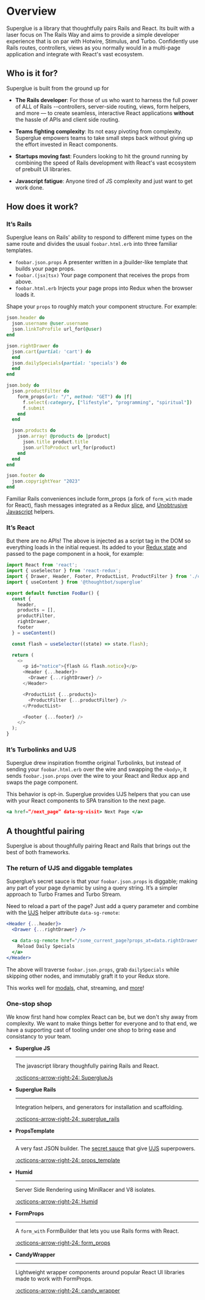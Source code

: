 # Overview

Superglue is a library that thoughtfully pairs Rails and React. Its built with
a laser focus on The Rails Way and aims to provide a simple developer
experience that is on par with Hotwire, Stimulus, and Turbo. Confidently use
Rails routes, controllers, views as you normally would in a multi-page
application and integrate with React's vast ecosystem.

## Who is it for?

Superglue is built from the ground up for

- **The Rails developer**: For those of us who want to harness the full power
  of ALL of Rails --controllers, server-side routing, views, form helpers,
  and more — to create seamless, interactive React applications **without** the
  hassle of APIs and client side routing.

- **Teams fighting complexity**: Its not easy pivoting from complexity.
  Superglue empowers teams to take small steps back without giving up the
  effort invested in React components.

- **Startups moving fast**: Founders looking to hit the ground running by
  combining the speed of Rails development with React's vast ecosystem of
  prebuilt UI libraries.

- **Javascript fatigue**: Anyone tired of JS complexity and just want to get
  work done.


## How does it work?

### It’s Rails

Superglue leans on Rails' ability to respond to different mime types on the
same route and divides the usual `foobar.html.erb` into three familiar
templates.

- `foobar.json.props` A presenter written in a jbuilder-like template that
  builds your page props.
- `foobar.(jsx|tsx)` Your page component that receives the props from above.
- `foobar.html.erb` Injects your page props into Redux when the browser loads
  it.

Shape your `props` to roughly match your component structure. For example:

```ruby
json.header do
  json.username @user.username
  json.linkToProfile url_for(@user)
end

json.rightDrawer do
  json.cart(partial: 'cart') do
  end
  json.dailySpecials(partial: 'specials') do
  end
end

json.body do
  json.productFilter do
    form_props(url: "/", method: "GET") do |f|
      f.select(:category, ["lifestyle", "programming", "spiritual"])
      f.submit
    end
  end

  json.products do
    json.array! @products do |product|
      json.title product.title
      json.urlToProduct url_for(product)
    end
  end
end

json.footer do
  json.copyrightYear "2023"
end
```

Familiar Rails conveniences include form_props (a fork of `form_with` made for React),
flash messages integrated as a Redux [slice], and [Unobtrusive Javascript](UJS) helpers.

### It’s React

But there are no APIs! The above is injected as a script tag in the DOM so everything
loads in the initial request. Its added to your [Redux state] and passed to
the page component in a hook, for example:

```js
import React from 'react';
import { useSelector } from 'react-redux';
import { Drawer, Header, Footer, ProductList, ProductFilter } from './components';
import { useContent } from '@thoughtbot/superglue'

export default function FooBar() {
  const {
    header,
    products = [],
    productFilter,
    rightDrawer,
    footer
  } = useContent()

  const flash = useSelector((state) => state.flash);

  return (
    <>
      <p id="notice">{flash && flash.notice}</p>
      <Header {...header}>
        <Drawer {...rightDrawer} />
      </Header>

      <ProductList {...products}>
        <ProductFilter {...productFilter} />
      </ProductList>

      <Footer {...footer} />
    </>
  );
}
```

### It’s Turbolinks and UJS

Superglue drew inspiration fromthe original Turbolinks, but instead of sending
your `foobar.html.erb` over the wire and swapping the `<body>`, it sends
`foobar.json.props` over the wire to your React and Redux app and swaps the
page component.

This behavior is opt-in. Superglue provides UJS helpers that you can use with
your React components to SPA transition to the next page.

```jsx
<a href=”/next_page” data-sg-visit> Next Page </a>
```

## A thoughtful pairing

Superglue is about thoughfully pairing React and Rails that brings out the best
of both frameworks.

### The return of UJS and diggable templates

Superglue’s secret sauce is that your `foobar.json.props` is diggable; making
any part of your page dynamic by using a query string. It’s a simpler approach
to Turbo Frames and Turbo Stream.

Need to reload a part of the page? Just add a query parameter and combine with
the [UJS] helper attribute `data-sg-remote`:

```jsx
<Header {...header}>
  <Drawer {...rightDrawer} />

  <a data-sg-remote href="/some_current_page?props_at=data.rightDrawer.dailySpecials">
    Reload Daily Specials
  </a>
</Header>
```

The above will traverse `foobar.json.props`, grab `dailySpecials` while
skipping other nodes, and immutably graft it to your Redux store.

This works well for [modals], chat, streaming, and [more]!

[secret sauce]: digging.md
[UJS]: ujs.md

### One-stop shop

We know first hand how complex React can be, but we don't shy away from
complexity. We want to make things better for everyone and to that end, we have
a supporting cast of tooling under one shop to bring ease and consistancy to
your team.

<div class="grid cards" markdown>

-   __Superglue JS__

    ---

    The javascript library thoughfully pairing Rails and React.

    [:octicons-arrow-right-24: SuperglueJs](https://github.com/thoughtbot/superglue)


-   __Superglue Rails__

    ---

    Integration helpers, and generators for installation and scaffolding.

    [:octicons-arrow-right-24: superglue_rails](https://github.com/thoughtbot/superglue/tree/main/superglue_rails)

-   __PropsTemplate__

    ---

    A very fast JSON builder. The [secret sauce] that give [UJS] superpowers.

    [:octicons-arrow-right-24: props_template](https://github.com/thoughtbot/props_template)


-   __Humid__

    ---

    Server Side Rendering using MiniRacer and V8 isolates.

    [:octicons-arrow-right-24: Humid](recipes/ssr.md)

-   __FormProps__

    ---

    A `form_with` FormBuilder that lets you use Rails forms with React.

    [:octicons-arrow-right-24: form_props](https://github.com/thoughtbot/form_props)

-   __CandyWrapper__

    ---

    Lightweight wrapper components around popular React UI libraries made to work with
    FormProps.


    [:octicons-arrow-right-24: candy_wrapper](https://github.com/thoughtbot/candy_wrapper)

</div>


[Redux state]: ./redux-state-shape.md
[modals]: ./recipes/modals.md
[more]: ./recipes
[slice]: ./cross-cutting-concerns.md#slices
